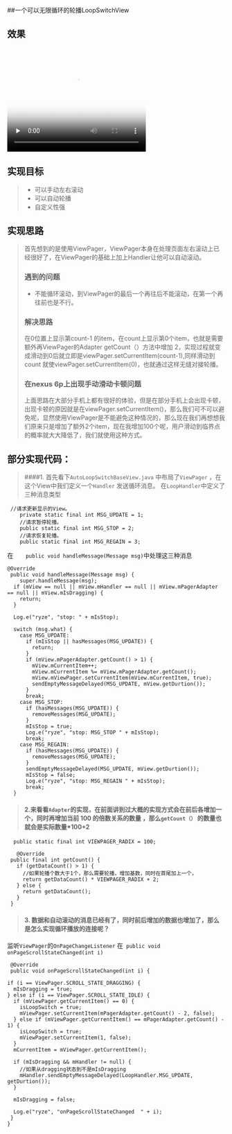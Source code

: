 ##一个可以无限循环的轮播LoopSwitchView

## 效果

<video id="video" width="320" height="240" controls="" preload="none" poster="https://raw.githubusercontent.com/goodbranch/AndroidNote/master/note/LoopSwitch/Screenshot_2016-07-17-11-18-21.png">
      <source id="mp4" src="https://raw.githubusercontent.com/goodbranch/AndroidNote/master/note/LoopSwitch/20160717-111134.mp4" type="video/mp4">
      <source id="webm" src="http://media.w3.org/2010/05/sintel/trailer.webm" type="video/webm">
      <source id="ogv" src="http://media.w3.org/2010/05/sintel/trailer.ogv" type="video/ogg">
      <p>Your user agent does not support the HTML5 Video element.</p>
    </video>
    
## 实现目标
>* 可以手动左右滚动
>* 可以自动轮播
>* 自定义性强

## 实现思路
>首先想到的是使用ViewPager，ViewPager本身在处理页面左右滚动上已经很好了，在ViewPager的基础上加上Handler让他可以自动滚动。
>### 遇到的问题
>* 不能循环滚动，到ViewPager的最后一个再往后不能滚动，在第一个再往前也是不行。
>
>### 解决思路
>在0位置上显示第count-1 的item，在count上显示第0个item，也就是需要额外再ViewPager的Adapter getCount（）方法中增加 2，实现过程就变成滑动到0后就立即是viewPager.setCurrentItem(count-1),同样滑动到count 就使viewPager.setCurrentItem(0)，也就通过这样无缝对接轮播。
>
>### 在nexus 6p上出现手动滑动卡顿问题
>上面思路在大部分手机上都有很好的体验，但是在部分手机上会出现卡顿，出现卡顿的原因就是在viewPager.setCurrentItem()，那么我们可不可以避免呢，显然使用ViewPager是不能避免这种情况的，那么现在我们再想想我们原来只是增加了额外2个item，现在我增加100个呢，用户滑动到临界点的概率就大大降低了，我们就使用这种方式。
>

## 部分实现代码：
> ####1. 首先看下`AutoLoopSwitchBaseView.java` 中布局了`ViewPager` ，在这个View中我们定义一个`Handler` 发送循环消息。
> 在`LoopHandler`中定义了三种消息类型
```
 //请求更新显示的View。
    private static final int MSG_UPDATE = 1;
    //请求暂停轮播。
    public static final int MSG_STOP = 2;
    //请求恢复轮播。
    public static final int MSG_REGAIN = 3;
```
在`    public void handleMessage(Message msg)`中处理这三种消息

	@Override
   	 public void handleMessage(Message msg) {
      	super.handleMessage(msg);
      if (mView == null || mView.mHandler == null || mView.mPagerAdapter == null || mView.mIsDragging) {
        return;
      }

      Log.e("ryze", "stop: " + mIsStop);

      switch (msg.what) {
        case MSG_UPDATE:
          if (mIsStop || hasMessages(MSG_UPDATE)) {
            return;
          }
          if (mView.mPagerAdapter.getCount() > 1) {
            mView.mCurrentItem++;
            mView.mCurrentItem %= mView.mPagerAdapter.getCount();
            mView.mViewPager.setCurrentItem(mView.mCurrentItem, true);
            sendEmptyMessageDelayed(MSG_UPDATE, mView.getDurtion());
          }
          break;
        case MSG_STOP:
          if (hasMessages(MSG_UPDATE)) {
            removeMessages(MSG_UPDATE);
          }
          mIsStop = true;
          Log.e("ryze", "stop: MSG_STOP " + mIsStop);
          break;
        case MSG_REGAIN:
          if (hasMessages(MSG_UPDATE)) {
            removeMessages(MSG_UPDATE);
          }
          sendEmptyMessageDelayed(MSG_UPDATE, mView.getDurtion());
          mIsStop = false;
          Log.e("ryze", "stop: MSG_REGAIN " + mIsStop);
          break;
      } 
      
      
 >#### 2.来看看`Adapter`的实现，在前面讲到过大概的实现方式会在前后各增加一个，同时再增加当前 100 的倍数关系的数量 ，那么`getCount（）` 的数量也就会是实际数量*100+2
 
 ```
   public static final int VIEWPAGER_RADIX = 100;

    @Override
  public final int getCount() {
    if (getDataCount() > 1) {
      //如果轮播个数大于1个，那么需要轮播，增加基数，同时在首尾加上一个，
      return getDataCount() * VIEWPAGER_RADIX + 2;
    } else {
      return getDataCount();
    }
  }
 ```
 
 >#### 3. 数据和自动滚动的消息已经有了，同时前后增加的数据也增加了，那么是怎么实现循环播放的连接呢？
监听`ViewPager`的`OnPageChangeListener` 在` public void onPageScrollStateChanged(int i)` 


	 @Override
	 public void onPageScrollStateChanged(int i) {

    if (i == ViewPager.SCROLL_STATE_DRAGGING) {
      mIsDragging = true;
    } else if (i == ViewPager.SCROLL_STATE_IDLE) {
      if (mViewPager.getCurrentItem() == 0) {
        isLoopSwitch = true;
        mViewPager.setCurrentItem(mPagerAdapter.getCount() - 2, false);
      } else if (mViewPager.getCurrentItem() == mPagerAdapter.getCount() - 1) {
        isLoopSwitch = true;
        mViewPager.setCurrentItem(1, false);
      }
      mCurrentItem = mViewPager.getCurrentItem();

      if (mIsDragging && mHandler != null) {
        //如果从dragging状态到不是mIsDragging
        mHandler.sendEmptyMessageDelayed(LoopHandler.MSG_UPDATE, getDurtion());
      }

      mIsDragging = false;

      Log.e("ryze", "onPageScrollStateChanged  " + i);
     }
    }
    
 